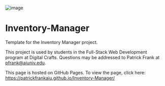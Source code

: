 ![image](https://github.com/PatrickFrankAIU/GradeManagerProject/assets/134087916/b5d814bf-e38f-456f-8f9c-cb5a98fb52fa)

# Inventory-Manager
Template for the Inventory Manager project. 

This project is used by students in the Full-Stack Web Development program at Digital Crafts. Questions may be addressed to Patrick Frank at pfrank@aiuniv.edu. 

This page is hosted on GitHub Pages. To view the page, click here:
https://patrickfrankaiu.github.io/Inventory-Manager/
 